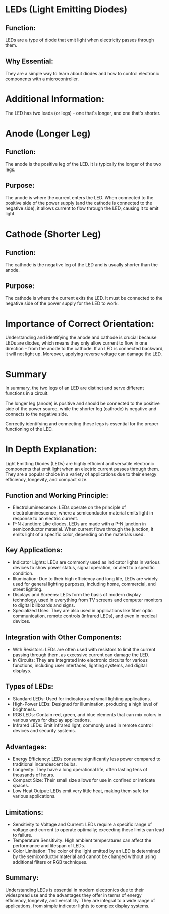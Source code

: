 # LEDs (Light Emitting Diodes)

## Function:

LEDs are a type of diode that emit light when electricity passes through them.

## Why Essential:

They are a simple way to learn about diodes and how to control electronic components with a microcontroller.

# Additional Information:

The LED has two leads (or legs) - one that's longer, and one that's shorter.

# Anode (Longer Leg)

## Function:

The anode is the positive leg of the LED. It is typically the longer of the two legs.

## Purpose:

The anode is where the current enters the LED. When connected to the positive side of the power supply (and the cathode is connected to the negative side), it allows current to flow through the LED, causing it to emit light.

# Cathode (Shorter Leg)

## Function:

The cathode is the negative leg of the LED and is usually shorter than the anode.

## Purpose:

The cathode is where the current exits the LED. It must be connected to the negative side of the power supply for the LED to work.

# Importance of Correct Orientation:

Understanding and identifying the anode and cathode is crucial because LEDs are diodes, which means they only allow current to flow in one direction – from the anode to the cathode. If an LED is connected backward, it will not light up. Moreover, applying reverse voltage can damage the LED.

# Summary

In summary, the two legs of an LED are distinct and serve different functions in a circuit.

The longer leg (anode) is positive and should be connected to the positive side of the power source, while the shorter leg (cathode) is negative and connects to the negative side.

Correctly identifying and connecting these legs is essential for the proper functioning of the LED.

# In Depth Explanation:

Light Emitting Diodes (LEDs) are highly efficient and versatile electronic components that emit light when an electric current passes through them. They are a popular choice in a variety of applications due to their energy efficiency, longevity, and compact size.

## Function and Working Principle:

- Electroluminescence: LEDs operate on the principle of electroluminescence, where a semiconductor material emits light in response to an electric current.
- P-N Junction: Like diodes, LEDs are made with a P-N junction in semiconductor material. When current flows through the junction, it emits light of a specific color, depending on the materials used.

## Key Applications:

- Indicator Lights: LEDs are commonly used as indicator lights in various devices to show power status, signal operation, or alert to a specific condition.
- Illumination: Due to their high efficiency and long life, LEDs are widely used for general lighting purposes, including home, commercial, and street lighting.
- Displays and Screens: LEDs form the basis of modern display technology, used in everything from TV screens and computer monitors to digital billboards and signs.
- Specialized Uses: They are also used in applications like fiber optic communication, remote controls (infrared LEDs), and even in medical devices.

## Integration with Other Components:

- With Resistors: LEDs are often used with resistors to limit the current passing through them, as excessive current can damage the LED.
- In Circuits: They are integrated into electronic circuits for various functions, including user interfaces, lighting systems, and digital displays.

## Types of LEDs:

- Standard LEDs: Used for indicators and small lighting applications.
- High-Power LEDs: Designed for illumination, producing a high level of brightness.
- RGB LEDs: Contain red, green, and blue elements that can mix colors in various ways for display applications.
- Infrared LEDs: Emit infrared light, commonly used in remote control devices and security systems.

## Advantages:

- Energy Efficiency: LEDs consume significantly less power compared to traditional incandescent bulbs.
- Longevity: They have a long operational life, often lasting tens of thousands of hours.
- Compact Size: Their small size allows for use in confined or intricate spaces.
- Low Heat Output: LEDs emit very little heat, making them safe for various applications.

## Limitations:

- Sensitivity to Voltage and Current: LEDs require a specific range of voltage and current to operate optimally; exceeding these limits can lead to failure.
- Temperature Sensitivity: High ambient temperatures can affect the performance and lifespan of LEDs.
- Color Limitation: The color of the light emitted by an LED is determined by the semiconductor material and cannot be changed without using additional filters or RGB techniques.

## Summary:

Understanding LEDs is essential in modern electronics due to their widespread use and the advantages they offer in terms of energy efficiency, longevity, and versatility. They are integral to a wide range of applications, from simple indicator lights to complex display systems.
